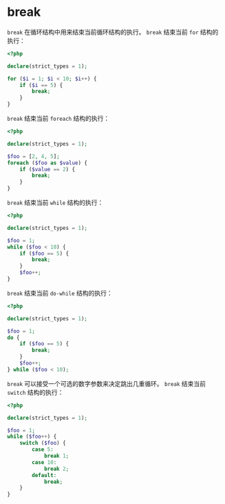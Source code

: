 # break

`break` 在循环结构中用来结束当前循环结构的执行。 `break` 结束当前 `for` 结构的执行：

```php
<?php

declare(strict_types = 1);

for ($i = 1; $i < 10; $i++) {
    if ($i == 5) {
        break;
    }
}

```

`break` 结束当前 `foreach` 结构的执行：

```php
<?php

declare(strict_types = 1);

$foo = [2, 4, 5];
foreach ($foo as $value) {
    if ($value == 2) {
        break;
    }
}

```

`break` 结束当前 `while` 结构的执行：

```php
<?php

declare(strict_types = 1);

$foo = 1;
while ($foo < 10) {
    if ($foo == 5) {
        break;
    }
    $foo++;
}

```

`break` 结束当前 `do-while` 结构的执行：

```php
<?php

declare(strict_types = 1);

$foo = 1;
do {
    if ($foo == 5) {
        break;
    }
    $foo++;
} while ($foo < 10);

```

`break` 可以接受一个可选的数字参数来决定跳出几重循环。 `break` 结束当前 `switch` 结构的执行：

```php
<?php

declare(strict_types = 1);

$foo = 1;
while ($foo++) {
    switch ($foo) {
        case 5:
            break 1;
        case 10:
            break 2;
        default:
            break;
    }
}

```

